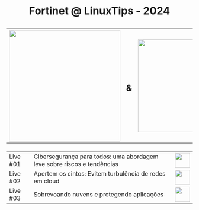 <h1 style="text-align:center">Fortinet @ LinuxTips - 2024</h1>

<h2>
    <table>
        <tr>
            <th><img width="300px" src="https://icons.fortinet.com/icons/Logos/Fortinet-logo-rgb-white.svg"></img>
            </th>
            <th><h2>&</h2></th>
            <th><img width="250px" src="https://lwfiles.mycourse.app/633c72fac8c963ec854a3950-public/4bd40f95b2194780fb1fcc79b4aea790.png"></img>
            </th>
        </tr>
    </table>
</h2>

<h3>
    <table>
        <tr>
            <td>Live #01</td>
            <td>Cibersegurança para todos: uma abordagem leve sobre riscos e tendências</td>
            <td><a href="https://www.youtube.com/watch?v=RrWhapTzxw0&t=6855s&pp=ygUJbGludXh0aXBz"><img width="40px" src="https://cdn-icons-png.flaticon.com/512/1384/1384060.png"></img></a></td>
        </tr>
        <tr>
            <td>Live #02</td>
            <td>Apertem os cintos: Evitem turbulência de redes em cloud</td>
            <td><img width="40px" src="https://cdn-icons-png.flaticon.com/512/1384/1384060.png"></img></td>
        </tr>
        <tr>
            <td>Live #03</td>
            <td>Sobrevoando nuvens e protegendo aplicações</td>
            <td><img width="40px" src="https://cdn-icons-png.flaticon.com/512/1384/1384060.png"></img></td>
        </tr>
    </table>
</h3>

